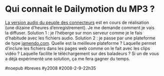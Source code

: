 # Qui connait le Dailymotion du MP3 ?

[La version audio du peuple des connecteurs](../../page/le-peuple-des-connecteurs-v2-audio) est en cours de réalisation (une dizaine d’heures d’enregistrement). Je me demande comment je vais la diffuser. Solution 1 : je l’héberge sur mon serveur comme je le fais d’habitude avec les fichiers audio. Solution 2 : je passe par une plateforme de type [jamendo.com](http://www.jamendo.com). Quelle est la meilleure plateforme ? Laquelle permet d’inclure les fichiers dans les pages web comme on le fait avec les clips vidéo ? Laquelle facilite le téléchargement sur des baladeurs ? Si un de vous a déjà expérimenté une solution, ça me fera gagner du temps.

#noepub #breves #y2008 #2008-2-9-22h35
